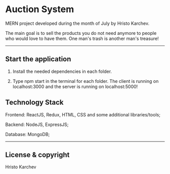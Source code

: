 # Auction System

MERN project developed during the month of July by Hristo Karchev.

The main goal is to sell the products you do not need anymore to people who would love to have them. One man's trash is another man's treasure!

---
## Start the application 

1. Install the needed dependencies in each folder.

2. Type npm start in the terminal for each folder. The client is running on localhost:3000 and the server is running on localhost:5000!

##  Technology Stack

Frontend: ReactJS, Redux, HTML, CSS and some additional libraries/tools;

Backend: NodeJS, ExpressJS;

Database: MongoDB;

---

## License & copyright

Hristo Karchev